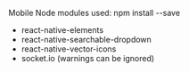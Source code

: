 Mobile Node modules used: npm install --save
- react-native-elements
- react-native-searchable-dropdown
- react-native-vector-icons
- socket.io (warnings can be ignored)
